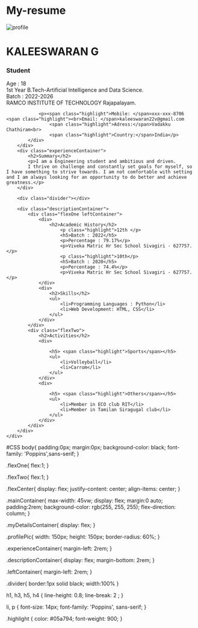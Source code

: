 # My-resume
<!DOCTYPE html>
<html>
<head>
	<title>MY RESUME</title>
	<link rel="stylesheet" type="text/css" href="sample.css">
</head>
<body>
    <div class="mainContainer">
        <div class="myDetailsContainer">
            <div class="flexOne flexCenter">
                <img alt="profile" class="profilePic" src="GK.jpg">
            </div>
            <div class="flexTwo">
                <h1 class="highlight">KALEESWARAN G</h1>
                <h3 class="highlight">Student</h3>
                <p>
                	Age : 18<br>
                	1st Year B.Tech-Artificial Intelligence and Data Science.<br>
                	Batch : 2022-2026<br>
                	RAMCO INSTITUTE OF TECHNOLOGY Rajapalayam.
                </p>

                <p><span class="highlight">Mobile: </span>xxx-xxx-8706 <span class="highlight"><br>Email: </span>kaleeswaran22v@gmail.com
                    <span class="highlight">Adress:</span>Vadakku Chathiram<br>
                    <span class="highlight">Country:</span>India</p>
            </div>
        </div>
        <div class="experienceContainer">
            <h2>Summary</h2>
            <p>I am a Engineering student and ambitious and driven.
            I thrive on challenge and constantly set goals for myself, so I have something to strive towards. I am not comfortable with setting and I am always looking for an opportunity to do better and achieve greatness.</p>
        </div>

        <div class="divider"></div>
        
        <div class="descriptionContainer">
            <div class="flexOne leftContainer">
            	<div>
                    <h2>Academic History</h2>
                        <p class="highlight">12th </p>
                        <h5>Batch : 2022</h5>
                        <p>Percentage : 79.17%</p>
                        <p>Viveka Matric Hr Sec School Sivagiri - 627757.</p>
                        <p class="highlight">10th</p>
                        <h5>Batch : 2020</h5>
                        <p>Percentage : 74.4%</p>
                        <p>Viveka Matric Hr Sec School Sivagiri - 627757.</p>
                </div>
                <div>
                    <h2>Skills</h2>
                    <ul>
                    	<li>Programming Languages : Python</li>
                        <li>Web Development: HTML, CSS</li>
                    </ul>
                </div>
            </div>
            <div class="flexTwo">
                <h2>Activities</h2>
                <div>

                    <h5> <span class="highlight">Sports</span></h5>
                    <ul>
                    	<li>Volleyball</li>
                    	<li>Carrom</li>
                    </ul>
                </div>
                <div>

                    <h5> <span class="highlight">Others</span></h5>
                    <ul>
                    	<li>Member in ECO club RIT</li>
                    	<li>Member in Tamilan Siragugal club</li>
                    </ul>
                </div>
            </div>
        </div>
    </div>
</body>
</html>

#CSS
body{
    padding:0px;
    margin:0px;
    background-color: black;
    font-family: 'Poppins',sans-serif;
}

.flexOne{
    flex:1;
}

.flexTwo{
    flex:1;
}

.flexCenter{
    display: flex;
    justify-content: center;
    align-items: center;
}

.mainContainer{
    max-width: 45vw;
    display: flex;
    margin:0 auto;
    padding:2rem;
    background-color: rgb(255, 255, 255);
    flex-direction: column;
}

.myDetailsContainer{
    display: flex;
}

.profilePic{
    width: 150px;
    height: 150px;
    border-radius: 60%;
}

.experienceContainer{
    margin-left: 2rem;
}

.descriptionContainer{
    display: flex;
    margin-bottom: 2rem;
}

.leftContainer{
    margin-left: 2rem;
}

.divider{
    border:1px solid black;
    width:100%
}

h1,
h3,
h5,
h4 {
    line-height: 0.8;
    line-break: 2 ;
}


li,
p {
    font-size: 14px;
    font-family: 'Poppins', sans-serif;
}

.highlight {
    color: #05a794;
    font-weight: 900;
}

